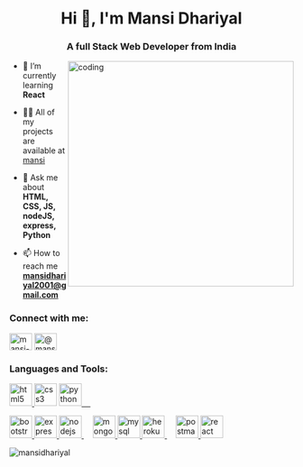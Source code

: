 <h1 align="center">Hi 👋, I'm Mansi Dhariyal</h1>
<h3 align="center">A full Stack Web Developer from India</h3>
<img align="right" alt="coding" width="400" src="https://user-images.githubusercontent.com/90508485/215757065-737afc98-9759-421e-aadf-6ca69a1a9bc2.png">

- 🌱 I’m currently learning **React**

- 👨‍💻 All of my projects are available at [mansi](https://mansidhariyal.github.io/My_Portfolio/)

- 💬 Ask me about **HTML, CSS, JS, nodeJS, express, Python**

- 📫 How to reach me **mansidhariyal2001@gmail.com**

<h3 align="left">Connect with me:</h3>
<p align="left">
<a href="https://linkedin.com/in/mansi-dhariyal-852ba5193" target="blank"><img align="center" src="https://user-images.githubusercontent.com/90508485/215760000-1b0d8c43-120a-43cb-9650-3404648ee3c8.png" alt="mansi-dhariyal-852ba5193" height="30" width="40" /></a>
<a href="https://www.hackerrank.com/@mansidhariyal201" target="blank"><img align="center" src="https://user-images.githubusercontent.com/90508485/215760795-d4492302-740e-4f5f-8847-a3bd3665045d.png" alt="@mansidhariyal201" height="30" width="40" /></a>
</p>

<h3 align="left">Languages and Tools:</h3>
<a href="https://www.w3.org/html/" target="_blank" rel="noreferrer"> <img src="https://user-images.githubusercontent.com/90508485/215762108-33aabff5-fb9b-4837-b80d-e9b41b2392f2.png" alt="html5" width="40" height="40"/> </a>
 <a href="https://www.w3schools.com/css/" target="_blank" rel="noreferrer"> <img src="https://user-images.githubusercontent.com/90508485/215763475-89557537-8a08-4967-8ea5-767be06f59f8.png" alt="css3" width="40" height="40"/></a>
 <a href="https://www.python.org" target="_blank" rel="noreferrer"> <img src="https://user-images.githubusercontent.com/90508485/215767222-3f9b069a-9f5f-4c99-a69b-1cac53c1a29c.png" alt="python" width="40" height="40"/>
  &nbsp &nbsp
<p align="left"> <a href="https://getbootstrap.com" target="_blank" rel="noreferrer"> <img src="https://user-images.githubusercontent.com/90508485/215764818-e3f887e6-6c1f-4647-8ca9-18de30b5fa49.png" alt="bootstrap" width="40" height="40"/> </a>
  <a href="https://expressjs.com" target="_blank" rel="noreferrer"> <img src="https://user-images.githubusercontent.com/90508485/215767836-df33dcbe-9fc3-4930-a56a-e60d95020e2a.png" alt="express" width="40" height="40"/> </a> 
  <a href="https://nodejs.org" target="_blank" rel="noreferrer"> <img src="https://user-images.githubusercontent.com/90508485/215767646-96a4e5c7-db00-4651-bd42-a87e12714199.png" alt="nodejs" width="40" height="40"/> </a>
   &nbsp &nbsp
  <a href="https://www.mongodb.com/" target="_blank" rel="noreferrer"> <img src="https://user-images.githubusercontent.com/90508485/215765892-18703e04-c96a-4a4e-9608-3407542e6563.png" alt="mongodb" width="40" height="40"/> </a> 
  <a href="https://www.mysql.com/" target="_blank" rel="noreferrer"> <img src="https://user-images.githubusercontent.com/90508485/215766550-d7ecb06e-12e8-4abc-90d1-e12bc5cece73.png" alt="mysql" width="40" height="40"/> </a>
  <a href="https://heroku.com" target="_blank" rel="noreferrer"> <img src="https://www.vectorlogo.zone/logos/heroku/heroku-icon.svg" alt="heroku" width="40" height="40"/> </a>
   &nbsp &nbsp
  <a href="https://postman.com" target="_blank" rel="noreferrer"> <img src="https://www.vectorlogo.zone/logos/getpostman/getpostman-icon.svg" alt="postman" width="40" height="40"/> </a> 
   </a>
  <a href="https://reactjs.org/" target="_blank" rel="noreferrer"> <img src="https://user-images.githubusercontent.com/90508485/215768510-fb930f05-48a8-462b-a3d6-2f0139bd97d5.png" alt="react" width="40" height="40"/> </a> </p>

<p><img align="center" src="https://github-readme-stats.vercel.app/api/top-langs?username=mansidhariyal&show_icons=true&locale=en&layout=compact" alt="mansidhariyal" /></p>
